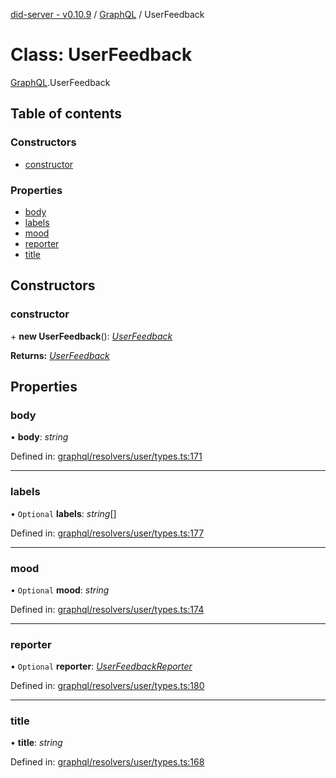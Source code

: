 [did-server - v0.10.9](../README.md) / [GraphQL](../modules/graphql.md) / UserFeedback

# Class: UserFeedback

[GraphQL](../modules/graphql.md).UserFeedback

## Table of contents

### Constructors

- [constructor](graphql.userfeedback.md#constructor)

### Properties

- [body](graphql.userfeedback.md#body)
- [labels](graphql.userfeedback.md#labels)
- [mood](graphql.userfeedback.md#mood)
- [reporter](graphql.userfeedback.md#reporter)
- [title](graphql.userfeedback.md#title)

## Constructors

### constructor

\+ **new UserFeedback**(): [*UserFeedback*](graphql.userfeedback.md)

**Returns:** [*UserFeedback*](graphql.userfeedback.md)

## Properties

### body

• **body**: *string*

Defined in: [graphql/resolvers/user/types.ts:171](https://github.com/Puzzlepart/did/blob/dev/server/graphql/resolvers/user/types.ts#L171)

___

### labels

• `Optional` **labels**: *string*[]

Defined in: [graphql/resolvers/user/types.ts:177](https://github.com/Puzzlepart/did/blob/dev/server/graphql/resolvers/user/types.ts#L177)

___

### mood

• `Optional` **mood**: *string*

Defined in: [graphql/resolvers/user/types.ts:174](https://github.com/Puzzlepart/did/blob/dev/server/graphql/resolvers/user/types.ts#L174)

___

### reporter

• `Optional` **reporter**: [*UserFeedbackReporter*](graphql.userfeedbackreporter.md)

Defined in: [graphql/resolvers/user/types.ts:180](https://github.com/Puzzlepart/did/blob/dev/server/graphql/resolvers/user/types.ts#L180)

___

### title

• **title**: *string*

Defined in: [graphql/resolvers/user/types.ts:168](https://github.com/Puzzlepart/did/blob/dev/server/graphql/resolvers/user/types.ts#L168)
